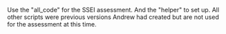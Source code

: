 Use the "all_code" for the SSEI assessment. And the "helper" to set up. 
All other scripts were previous versions Andrew had created but are not used for the assessment at this time. 
